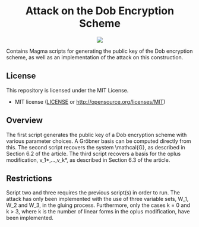 <h1 align="center">Attack on the Dob Encryption Scheme</h1>
<p align="center">
    <a href="https://github.com/Simula-UiB/Name_of_the_repo/blob/master/AUTHORS"></a>
    <a href="https://github.com/Simula-UiB/Name_of_the_repo/blob/master/LICENSE"><img src="https://img.shields.io/badge/license-MIT-blue.svg"></a>
</p>

Contains Magma scripts for generating the public key of the Dob encryption scheme, as well as an implementation of the attack on this construction.

## License

This repository is licensed under the MIT License.

* MIT license ([LICENSE](LICENSE) or http://opensource.org/licenses/MIT)


## Overview

The first script generates the public key of a Dob encryption scheme with various parameter choices. A Gröbner basis can be computed directly from this. The second script recovers the system \mathcal{G}, as described in Section 6.2 of the article. The third script recovers a basis for the oplus modification, v_1*,...,v_k*, as described in Section 6.3 of the article.

## Restrictions

Script two and three requires the previous script(s) in order to run. The attack has only been implemented with the use of three variable sets, W_1, W_2 and W_3, in the gluing process. Furthermore, only the cases k = 0 and k > 3, where k is the number of linear forms in the oplus modification, have been implemented.
